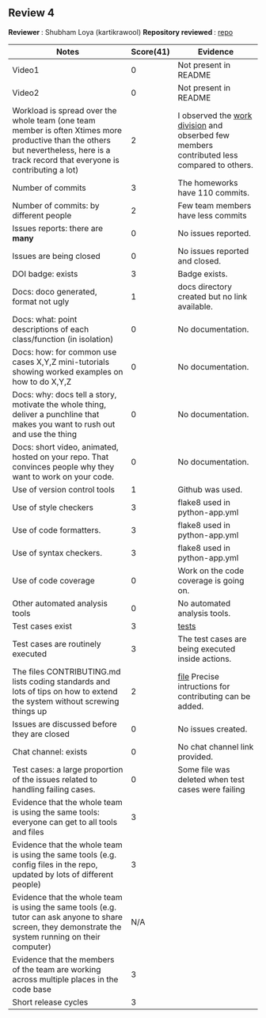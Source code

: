 ## Review 4

<b> Reviewer </b>: Shubham Loya (kartikrawool)
<b> Repository reviewed </b> : [repo](https://github.com/kartikson1/Group3-CSC510-HW2345)

|Notes|Score(41)| Evidence|
|-----|---------|---------|
|Video1| 0 | Not present in README |
|Video2| 0 | Not present in README|
|Workload is spread over the whole team (one team member is often Xtimes more productive than the others but nevertheless, here is a track record that everyone is contributing a lot)| 2 | I observed the [work division](https://github.com/kartikson1/Group3-CSC510-HW2345/graphs/contributors) and obserbed few members contributed less compared to others.   |
|Number of commits|3| The homeworks have 110 commits.|
|Number of commits: by different people| 2 | Few team members have less commits |
|Issues reports: there are **many**| 0 | No issues reported.|
|Issues are being closed| 0 | No issues reported and closed. |
|DOI badge: exists|3| Badge exists.|
|Docs: doco generated, format not ugly | 1 | docs directory created but no link available.|
|Docs: what: point descriptions of each class/function (in isolation) | 0 | No documentation. |
|Docs: how: for common use cases X,Y,Z mini-tutorials showing worked examples on how to do X,Y,Z| 0 | No documentation. |
|Docs: why: docs tell a story, motivate the whole thing, deliver a punchline that makes you want to rush out and use the thing| 0 | No documentation. |
|Docs: short video, animated, hosted on your repo. That convinces people why they want to work on your code.|  0 | No documentation. |
|Use of version control tools| 1 | Github was used. |
|Use of style checkers | 3 | flake8 used in python-app.yml|
|Use of code formatters. |3 | flake8 used in python-app.yml |
|Use of syntax checkers. |3 | flake8 used in python-app.yml |
|Use of code coverage |0| Work on the code coverage is going on. |
|Other automated analysis tools| 0 | No automated analysis tools. |
|Test cases exist|3| [tests](https://github.com/kartikson1/Group3-CSC510-HW2345/tree/main/tests)
|Test cases are routinely executed| 3 | The test cases are being executed inside actions. |
|The files CONTRIBUTING.md lists coding standards and lots of tips on how to extend the system without screwing things up| 2 | [file](https://github.com/kartikson1/Group3-CSC510-HW2345/blob/main/CONTRIBUTING.md) Precise intructions for contributing can be added.
|Issues are discussed before they are closed| 0 | No issues created.
|Chat channel: exists| 0 | No chat channel link provided. |
|Test cases: a large proportion of the issues related to handling failing cases.|0| Some file was deleted when test cases were failing|
|Evidence that the whole team is using the same tools: everyone can get to all tools and files| 3 |
|Evidence that the whole team is using the same tools (e.g. config files in the repo, updated by lots of different people)| 3 |
|Evidence that the whole team is using the same tools (e.g. tutor can ask anyone to share screen, they demonstrate the system running on their computer)| N/A |
|Evidence that the members of the team are working across multiple places in the code base| 3 |
|Short release cycles |  3 |
